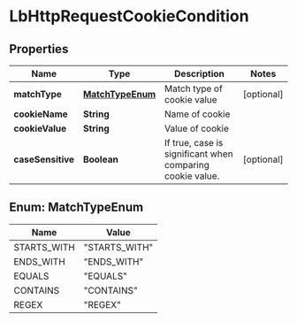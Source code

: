 # LbHttpRequestCookieCondition

## Properties
Name | Type | Description | Notes
------------ | ------------- | ------------- | -------------
**matchType** | [**MatchTypeEnum**](#MatchTypeEnum) | Match type of cookie value |  [optional]
**cookieName** | **String** | Name of cookie | 
**cookieValue** | **String** | Value of cookie | 
**caseSensitive** | **Boolean** | If true, case is significant when comparing cookie value.  |  [optional]

<a name="MatchTypeEnum"></a>
## Enum: MatchTypeEnum
Name | Value
---- | -----
STARTS_WITH | &quot;STARTS_WITH&quot;
ENDS_WITH | &quot;ENDS_WITH&quot;
EQUALS | &quot;EQUALS&quot;
CONTAINS | &quot;CONTAINS&quot;
REGEX | &quot;REGEX&quot;
